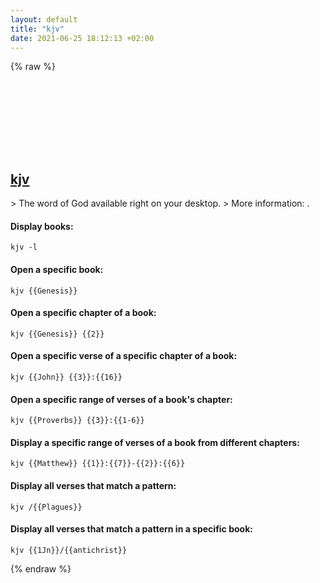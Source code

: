 ```yaml
---
layout: default
title: "kjv"
date: 2021-06-25 18:12:13 +02:00
---
```

{% raw %}
<h2 id="kjv">
  <a href="/en/linux/kjv.html">kjv</a> <a href="#kjv"><svg class="icon">
    <use href="/assets/images/unicode_sprite.svg#link" />
  </svg></a>
</h2>
> The word of God available right on your desktop.
> More information: <https://github.com/bontibon/kjv>.

#### Display books:
```shell
kjv -l
```
#### Open a specific book:
```shell
kjv {{Genesis}}
```
#### Open a specific chapter of a book:
```shell
kjv {{Genesis}} {{2}}
```
#### Open a specific verse of a specific chapter of a book:
```shell
kjv {{John}} {{3}}:{{16}}
```
#### Open a specific range of verses of a book's chapter:
```shell
kjv {{Proverbs}} {{3}}:{{1-6}}
```
#### Display a specific range of verses of a book from different chapters:
```shell
kjv {{Matthew}} {{1}}:{{7}}-{{2}}:{{6}}
```
#### Display all verses that match a pattern:
```shell
kjv /{{Plagues}}
```
#### Display all verses that match a pattern in a specific book:
```shell
kjv {{1Jn}}/{{antichrist}}
```
{% endraw %}
